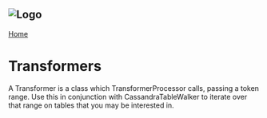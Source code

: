 ![Logo](https://www.clearcapital.com/wp-content/uploads/2015/02/Clear-Capital@2x.png)
--

[Home](README)

# Transformers

A Transformer is a class which TransformerProcessor calls, passing a token range. Use this in conjunction with CassandraTableWalker
to iterate over that range on tables that you may be interested in.
